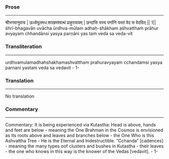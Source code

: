 ### Prose 
 --- 
श्रीभगवानुवाच |
ऊर्ध्वमूलमध:शाखमश्वत्थं प्राहुरव्ययम् |
छन्दांसि यस्य पर्णानि यस्तं वेद स वेदवित् || 1||
śhrī-bhagavān uvācha
ūrdhva-mūlam adhaḥ-śhākham aśhvatthaṁ prāhur avyayam
chhandānsi yasya parṇāni yas taṁ veda sa veda-vit

### Transliteration 
 --- 
urdhvamulamadhahshakhamashvattham prahuravyayam cchandamsi yasya parnani yastam veda sa vedavit - 1-

### Translation 
 --- 
No translation

### Commentary 
 --- 
Commentary: It is being experienced via Kutastha: Head is above, hands and feet are below - meaning the One Brahman in the Cosmos is envisioned as Its roots above and leaves and branches below - the One Who is this Ashvattha Tree - He is the Eternal and Indestructible. “Cchanda” [cadences] - meaning the many types oof clusters and bushes in Kutastha - their leaves - the one who knows in this way is the knower of the Vedas [vedavit]. - 1-